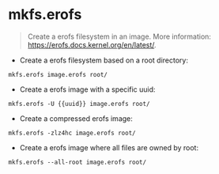# mkfs.erofs

> Create a erofs filesystem in an image.
> More information: <https://erofs.docs.kernel.org/en/latest/>.

- Create a erofs filesystem based on a root directory:

`mkfs.erofs image.erofs root/`

- Create a erofs image with a specific uuid:

`mkfs.erofs -U {{uuid}} image.erofs root/`

- Create a compressed erofs image:

`mkfs.erofs -zlz4hc image.erofs root/`

- Create a erofs image where all files are owned by root:

`mkfs.erofs --all-root image.erofs root/`
